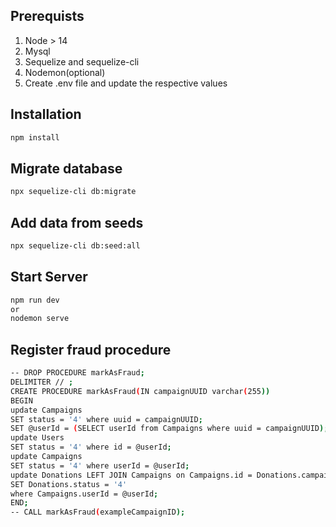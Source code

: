 ## Prerequists

1. Node > 14
2. Mysql
3. Sequelize and sequelize-cli
4. Nodemon(optional)
5. Create .env file and update the respective values

## Installation

```bash
npm install
```

## Migrate database

```bash
npx sequelize-cli db:migrate
```

## Add data from seeds

```bash
npx sequelize-cli db:seed:all
```

## Start Server

```bash
npm run dev
or
nodemon serve
```

## Register fraud procedure

```bash
-- DROP PROCEDURE markAsFraud;
DELIMITER // ;
CREATE PROCEDURE markAsFraud(IN campaignUUID varchar(255))
BEGIN
update Campaigns
SET status = '4' where uuid = campaignUUID;
SET @userId = (SELECT userId from Campaigns where uuid = campaignUUID);
update Users
SET status = '4' where id = @userId;
update Campaigns
SET status = '4' where userId = @userId;
update Donations LEFT JOIN Campaigns on Campaigns.id = Donations.campaignId
SET Donations.status = '4'
where Campaigns.userId = @userId;
END;
-- CALL markAsFraud(exampleCampaignID);
```
